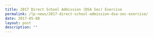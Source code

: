 ```yaml
---
title: 2017 Direct School Admission (DSA Sec) Exercise
permalink: /lp-news/2017-direct-school-admission-dsa-sec-exercise/
date: 2017-05-08
layout: post
description: ""
---
```

